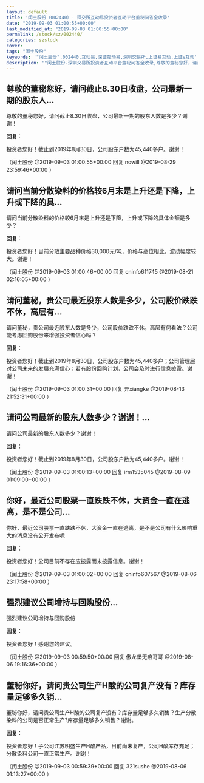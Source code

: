 ```yaml
---
layout: default
title: '闰土股份（002440）- 深交所互动易投资者互动平台董秘问答全收录'
date: "2019-09-03 01:00:55+00:00"
last_modified_at: "2019-09-03 01:00:55+00:00"
permalink: /stock/sz/002440/
categories: szstock
cover: 
tags: "闰土股份"
keywords: '"闰土股份",002440,互动易,深证互动易,深圳交易所,上证易互动,上证e互动'
description: '"闰土股份-深圳交易所投资者互动平台董秘问答全收录,尊敬的董秘您好，请问截止8.30日收盘，公司最新一期的股东人数是多少？谢谢！"'
---
```


## 尊敬的董秘您好，请问截止8.30日收盘，公司最新一期的股东人...

尊敬的董秘您好，请问截止8.30日收盘，公司最新一期的股东人数是多少？谢谢！

**回复**：

投资者您好！截止到2019年8月30日，公司股东户数为45,440多户。谢谢！ 

（闰土股份  @2019-09-03 01:00:55+00:00 回复 nowill  @2019-08-29 23:59:46+00:00 ）

## 请问当前分散染料的价格较6月末是上升还是下降，上升或下降的具...

请问当前分散染料的价格较6月末是上升还是下降，上升或下降的具体金额是多少？

**回复**：

投资者您好！目前分散主要品种价格30,000元/吨，价格与高位相比，波动幅度较大。谢谢！ 

（闰土股份  @2019-09-03 01:00:46+00:00 回复 cninfo611745  @2019-08-21 02:16:05+00:00 ）

## 请问董秘，贵公司最近股东人数是多少，公司股价跌跌不休，高层有...

请问董秘，贵公司最近股东人数是多少，公司股价跌跌不休，高层有何看法？公司能考虑回购股份来增强投资者信心吗？

**回复**：

投资者您好！截止到2019年8月30日，公司股东户数为45,440多户；公司管理层对公司未来的发展充满信心；若有股份回购计划，公司会及时进行信息披露。谢谢！ 

（闰土股份  @2019-09-03 01:00:31+00:00 回复 异xiangke  @2019-08-13 21:52:31+00:00 ）

## 请问公司最新的股东人数多少？谢谢！...

请问公司最新的股东人数多少？谢谢！

**回复**：

投资者您好！截止到2019年8月30日，公司股东户数为45,440多户。谢谢！ 

（闰土股份  @2019-09-03 01:00:13+00:00 回复 irm1535045  @2019-08-09 01:09:00+00:00 ）

## 你好，最近公司股票一直跌跌不休，大资金一直在逃离，是不是公司...

你好，最近公司股票一直跌跌不休，大资金一直在逃离，是不是公司有什么影响重大的消息没有公开发布呢

**回复**：

投资者您好！公司目前不存在应披露而未披露信息。谢谢！ 

（闰土股份  @2019-09-03 01:00:02+00:00 回复 cninfo607567  @2019-08-06 23:17:58+00:00 ）

## 强烈建议公司增持与回购股份...

强烈建议公司增持与回购股份

**回复**：

投资者您好！感谢您的建议。 

（闰土股份  @2019-09-03 00:59:50+00:00 回复 傲龙堡无痕哥哥  @2019-08-06 19:16:36+00:00 ）

## 董秘你好，请问贵公司生产H酸的公司复产没有？库存量足够多久销...

董秘你好，请问贵公司生产H酸的公司复产没有？库存量足够多久销售？生产分散染料的公司是否正常生产?库存量足够多久销售？谢谢。

**回复**：

投资者您好！子公司江苏明盛生产H酸产品，目前尚未复产，公司H酸库存充足；分散染料公司一直正常生产。谢谢！ 

（闰土股份  @2019-09-03 00:59:39+00:00 回复 321sushe  @2019-08-06 01:13:27+00:00 ）

